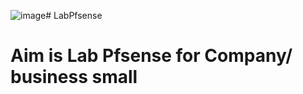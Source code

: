 ![image](https://github.com/user-attachments/assets/01c5bbe8-e0ce-4828-8bc4-0d402eb83ec9)# LabPfsense
# Aim is Lab Pfsense for Company/ business small
